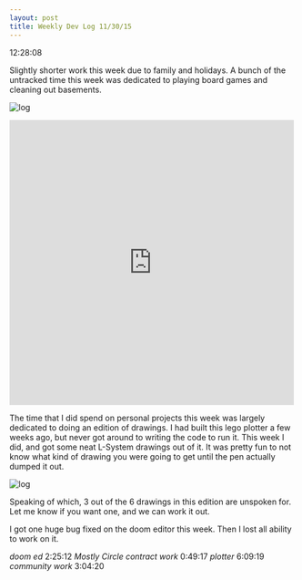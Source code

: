 ```yaml
---
layout: post
title: Weekly Dev Log 11/30/15
---
```


12:28:08

Slightly shorter work this week due to family and holidays. A bunch of the untracked time this week was dedicated to playing board games and cleaning out basements.

![log](https://dl.dropboxusercontent.com/u/43672/blog_static/images/weekly_dev_1_time.png)

<iframe src="https://vine.co/v/iz6bzDUJ3PF/embed/simple" width="500" height="500" frameborder="0"></iframe><script src="https://platform.vine.co/static/scripts/embed.js"></script>

The time that I did spend on personal projects this week was largely dedicated to doing an edition of drawings. I had built this lego plotter a few weeks ago, but never got around to writing the code to run it. This week I did, and got some neat L-System drawings out of it. It was pretty fun to not know what kind of drawing you were going to get until the pen actually dumped it out.

![log](https://dl.dropboxusercontent.com/u/43672/blog_static/images/l_system_drawings.jpg)

Speaking of which, 3 out of the 6 drawings in this edition are unspoken for. Let me know if you want one, and we can work it out.

I got one huge bug fixed on the doom editor this week. Then I lost all ability to work on it.

*doom ed*	2:25:12	
*Mostly Circle contract work*	0:49:17	
*plotter*	6:09:19	
*community work*	3:04:20	
